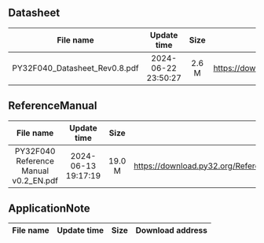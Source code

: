 ## Datasheet
| File name | Update time | Size | Download address |
| :----: | :----: | :----: | :----: |
| PY32F040_Datasheet_Rev0.8.pdf | 2024-06-22 23:50:27 | 2.6 M | <https://download.py32.org/Datasheet/en/PY32F040_Datasheet_Rev0.8.pdf> |
## ReferenceManual
| File name | Update time | Size | Download address |
| :----: | :----: | :----: | :----: |
| PY32F040 Reference Manual v0.2_EN.pdf | 2024-06-13 19:17:19 | 19.0 M | <https://download.py32.org/ReferenceManual/en/PY32F040%20Reference%20Manual%20v0.2_EN.pdf> |
## ApplicationNote
| File name | Update time | Size | Download address |
| :----: | :----: | :----: | :----: |
